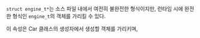 `struct engine_t*`는 소스 파일 내에서 여전히 불완전한 형식이지만, 런타임 시에 완전한 형식인 `engine_t`의 객체를 가리킬 수 있다.<br>

이 속성은 Car 클래스의 생성자에서 생성할 객체를 가리키며, 
